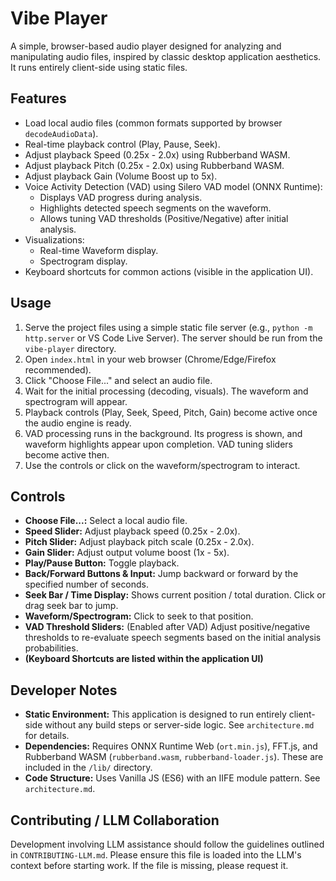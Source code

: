 <!-- /vibe-player/README.md -->

# Vibe Player

A simple, browser-based audio player designed for analyzing and manipulating audio files, inspired by classic desktop
application aesthetics. It runs entirely client-side using static files.

## Features

* Load local audio files (common formats supported by browser `decodeAudioData`).
* Real-time playback control (Play, Pause, Seek).
* Adjust playback Speed (0.25x - 2.0x) using Rubberband WASM.
* Adjust playback Pitch (0.25x - 2.0x) using Rubberband WASM.
* Adjust playback Gain (Volume Boost up to 5x).
* Voice Activity Detection (VAD) using Silero VAD model (ONNX Runtime):
    * Displays VAD progress during analysis.
    * Highlights detected speech segments on the waveform.
    * Allows tuning VAD thresholds (Positive/Negative) after initial analysis.
* Visualizations:
    * Real-time Waveform display.
    * Spectrogram display.
* Keyboard shortcuts for common actions (visible in the application UI).

## Usage

1. Serve the project files using a simple static file server (e.g., `python -m http.server` or VS Code Live Server). The
   server should be run from the `vibe-player` directory.
2. Open `index.html` in your web browser (Chrome/Edge/Firefox recommended).
3. Click "Choose File..." and select an audio file.
4. Wait for the initial processing (decoding, visuals). The waveform and spectrogram will appear.
5. Playback controls (Play, Seek, Speed, Pitch, Gain) become active once the audio engine is ready.
6. VAD processing runs in the background. Its progress is shown, and waveform highlights appear upon completion. VAD
   tuning sliders become active then.
7. Use the controls or click on the waveform/spectrogram to interact.

## Controls

* **Choose File...:** Select a local audio file.
* **Speed Slider:** Adjust playback speed (0.25x - 2.0x).
* **Pitch Slider:** Adjust playback pitch scale (0.25x - 2.0x).
* **Gain Slider:** Adjust output volume boost (1x - 5x).
* **Play/Pause Button:** Toggle playback.
* **Back/Forward Buttons & Input:** Jump backward or forward by the specified number of seconds.
* **Seek Bar / Time Display:** Shows current position / total duration. Click or drag seek bar to jump.
* **Waveform/Spectrogram:** Click to seek to that position.
* **VAD Threshold Sliders:** (Enabled after VAD) Adjust positive/negative thresholds to re-evaluate speech segments
  based on the initial analysis probabilities.
* **(Keyboard Shortcuts are listed within the application UI)**

## Developer Notes

* **Static Environment:** This application is designed to run entirely client-side without any build steps or
  server-side logic. See `architecture.md` for details.
* **Dependencies:** Requires ONNX Runtime Web (`ort.min.js`), FFT.js, and Rubberband WASM (`rubberband.wasm`,
  `rubberband-loader.js`). These are included in the `/lib/` directory.
* **Code Structure:** Uses Vanilla JS (ES6) with an IIFE module pattern. See `architecture.md`.

## Contributing / LLM Collaboration

Development involving LLM assistance should follow the guidelines outlined in `CONTRIBUTING-LLM.md`. Please ensure this
file is loaded into the LLM's context before starting work. If the file is missing, please request it.
<!-- /vibe-player/README.md -->
